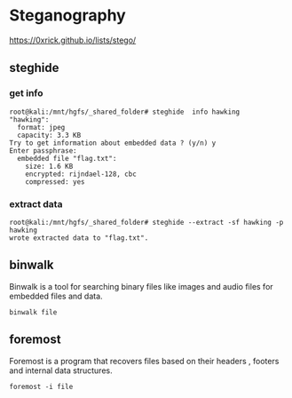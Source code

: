 # Steganography

https://0xrick.github.io/lists/stego/

## steghide 

### get info

```
root@kali:/mnt/hgfs/_shared_folder# steghide  info hawking
"hawking":
  format: jpeg
  capacity: 3.3 KB
Try to get information about embedded data ? (y/n) y
Enter passphrase: 
  embedded file "flag.txt":
    size: 1.6 KB
    encrypted: rijndael-128, cbc
    compressed: yes
```

### extract data

```
root@kali:/mnt/hgfs/_shared_folder# steghide --extract -sf hawking -p hawking
wrote extracted data to "flag.txt".
```

## binwalk

Binwalk is a tool for searching binary files like images and audio files for embedded files and data. 

```
binwalk file
```


## foremost

Foremost is a program that recovers files based on their headers , footers and internal data structures.

```
foremost -i file
```